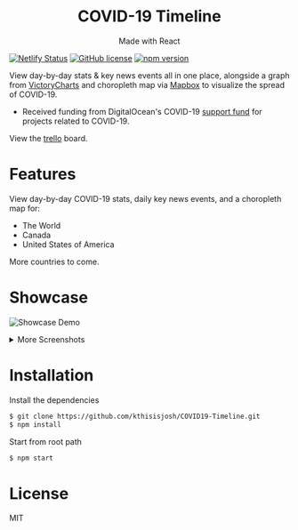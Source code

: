 <h1 align="center">
COVID-19 Timeline
</h1>
<p align="center">
Made with React
</p>

[![Netlify Status](https://api.netlify.com/api/v1/badges/d8e8961c-c6c8-4840-9ac9-187b654a8652/deploy-status)](https://app.netlify.com/sites/covid19-timeline/deploys) [![GitHub license](https://img.shields.io/badge/license-MIT-blue.svg)](https://github.com/facebook/react/blob/master/LICENSE) [![npm version](https://img.shields.io/npm/v/react.svg?style=flat)](https://www.npmjs.com/package/react) 


View day-by-day stats & key news events all in one place, alongside a graph from <a href="https://www.npmjs.com/package/victory-chart">VictoryCharts</a> and choropleth map via <a href="https://www.mapbox.com/">Mapbox</a> to visualize the spread of COVID-19.

  - Received funding from DigitalOcean's COVID-19 <a href="https://www.digitalocean.com/community/pages/covid-19">support fund</a> for projects related to COVID-19.

View the <a target="_blank" href="https://trello.com/b/w5cCK8un">trello</a> board.

# Features
View day-by-day COVID-19 stats, daily key news events, and a choropleth map for:
  - The World
  - Canada
  - United States of America

More countries to come.

# Showcase
![Showcase Demo](https://github.com/kthisisjosh/readme-assets/blob/master/covid19-timeline/Showcase.gif)

<details>
  <summary>More Screenshots</summary>
  <h2>The World</h2>
  <img src="https://github.com/kthisisjosh/readme-assets/blob/master/covid19-timeline/world.jpg" />

  <h2>Canada</h2>
  <img src="https://github.com/kthisisjosh/readme-assets/blob/master/covid19-timeline/canada.jpg" />

  <h2>United States of America</h2>
  <img src="https://github.com/kthisisjosh/readme-assets/blob/master/covid19-timeline/usa.jpg" />

</details>

# Installation
Install the dependencies

```sh
$ git clone https://github.com/kthisisjosh/COVID19-Timeline.git
$ npm install
```

Start from root path
```sh
$ npm start
```

# License

MIT
